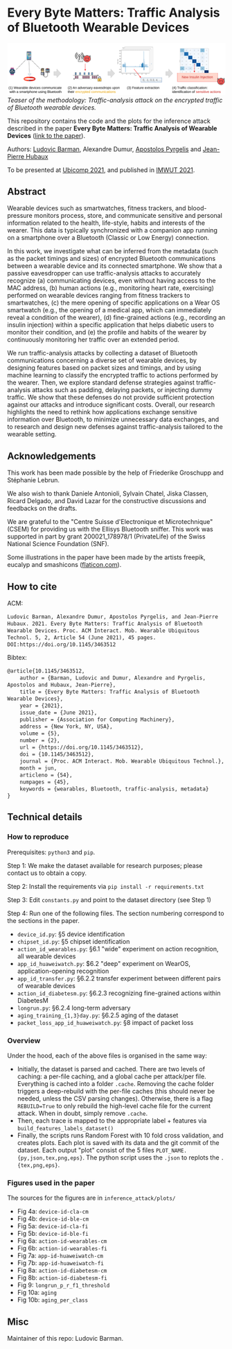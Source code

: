 # Every Byte Matters: Traffic Analysis of Bluetooth Wearable Devices

![Methodology Teaser](highlight.png)
_Teaser of the methodology: Traffic-analysis attack on the encrypted traffic of Bluetooth wearable devices._

This repository contains the code and the plots for the inference attack described in the paper **Every Byte Matters: Traffic Analysis of Wearable Devices** ([link to the paper](every_byte_matters_traffic_analysis_wearable_devices.pdf)).


Authors: [Ludovic Barman](https://people.epfl.ch/ludovic.barman), Alexandre Dumur, [Apostolos Pyrgelis](https://people.epfl.ch/apostolos.pyrgelis) and [Jean-Pierre Hubaux](https://people.epfl.ch/jean-pierre.hubaux)


To be presented at [Ubicomp 2021](https://www.ubicomp.org/ubicomp2021/), and published in [IMWUT 2021](https://dl.acm.org/doi/10.1145/3463512).

## Abstract

Wearable devices such as smartwatches, fitness trackers, and blood-pressure monitors process, store, and communicate sensitive and personal information related to the health, life-style, habits and interests of the wearer. This data is typically synchronized with a companion app running on a smartphone over a Bluetooth (Classic or Low Energy) connection. 

In this work, we investigate what can be inferred from the metadata (such as the packet timings and sizes) of encrypted Bluetooth communications between a wearable device and its connected smartphone. We show that a passive eavesdropper can use traffic-analysis attacks to accurately recognize (a) communicating devices, even without having access to the MAC address, (b) human actions (e.g., monitoring heart rate, exercising) performed on wearable devices ranging from fitness trackers to smartwatches, (c) the mere opening of specific applications on a Wear OS smartwatch (e.g., the opening of a medical app, which can immediately reveal a condition of the wearer), (d) fine-grained actions (e.g., recording an insulin injection) within a specific application that helps diabetic users to monitor their condition, and (e) the profile and habits of the wearer by continuously monitoring her traffic over an extended period.

We run traffic-analysis attacks by collecting a dataset of Bluetooth communications concerning a diverse set of wearable devices, by designing features based on packet sizes and timings, and by using machine learning to classify the encrypted traffic to actions performed by the wearer. Then, we explore standard defense strategies against traffic-analysis attacks such as padding, delaying packets, or injecting dummy traffic. We show that these defenses do not provide sufficient protection against our attacks and introduce significant costs. Overall, our research highlights the need to rethink how applications exchange sensitive information over Bluetooth, to minimize unnecessary data exchanges, and to research and design new defenses against traffic-analysis tailored to the wearable setting.

## Acknowledgements

This work has been made possible by the help of Friederike Groschupp and Stéphanie Lebrun.

We also wish to thank Daniele Antonioli, Sylvain Chatel, Jiska Classen, Ricard Delgado, and David Lazar for the constructive discussions and feedbacks on the drafts.

We are grateful to the "Centre Suisse d'Electronique et Microtechnique" (CSEM) for providing us with the Ellisys Bluetooth sniffer.
This work was supported in part by grant 200021\_178978/1 (PrivateLife) of the Swiss National Science Foundation (SNF).

Some illustrations in the paper have been made by the artists freepik, eucalyp and smashicons ([flaticon.com](https://flaticon.com)).

## How to cite

ACM:
```
Ludovic Barman, Alexandre Dumur, Apostolos Pyrgelis, and Jean-Pierre Hubaux. 2021. Every Byte Matters: Traffic Analysis of Bluetooth Wearable Devices. Proc. ACM Interact. Mob. Wearable Ubiquitous Technol. 5, 2, Article 54 (June 2021), 45 pages. DOI:https://doi.org/10.1145/3463512
```

Bibtex:
```
@article{10.1145/3463512,
	author = {Barman, Ludovic and Dumur, Alexandre and Pyrgelis, Apostolos and Hubaux, Jean-Pierre},
	title = {Every Byte Matters: Traffic Analysis of Bluetooth Wearable Devices},
	year = {2021},
	issue_date = {June 2021},
	publisher = {Association for Computing Machinery},
	address = {New York, NY, USA},
	volume = {5},
	number = {2},
	url = {https://doi.org/10.1145/3463512},
	doi = {10.1145/3463512},
	journal = {Proc. ACM Interact. Mob. Wearable Ubiquitous Technol.},
	month = jun,
	articleno = {54},
	numpages = {45},
	keywords = {wearables, Bluetooth, traffic-analysis, metadata}
}
```

## Technical details

### How to reproduce

Prerequisites: `python3` and `pip`.

Step 1: We make the dataset available for research purposes; please contact us to obtain a copy.

Step 2: Install the requirements via `pip install -r requirements.txt`

Step 3: Edit `constants.py` and point to the dataset directory (see Step 1)

Step 4: Run one of the following files. The section numbering correspond to the sections in the paper.

- `device_id.py`: §5 device identification
- `chipset_id.py`: §5 chipset identification
- `action_id_wearables.py`: §6.1 "wide" experiment on action recognition, all wearable devices
- `app_id_huaweiwatch.py`: $6.2 "deep" experiment on WearOS, application-opening recognition
- `app_id_transfer.py`: §6.2.2 transfer experiment between different pairs of wearable devices
- `action_id_diabetesm.py`: §6.2.3 recognizing fine-grained actions within DiabetesM
- `longrun.py`: §6.2.4 long-term adversary
- `aging_training_{1,3}day.py`: §6.2.5 aging of the dataset
- `packet_loss_app_id_huaweiwatch.py`: §8 impact of packet loss

### Overview

Under the hood, each of the above files is organised in the same way:

- Initially, the dataset is parsed and cached. There are two levels of caching: a per-file caching, and a global cache per attack/per file. Everything is cached into a folder `.cache`. Removing the cache folder triggers a deep-rebuild with the per-file caches (this should never be needed, unless the CSV parsing changes). Otherwise, there is a flag `REBUILD=True` to only rebuild the high-level cache file for the current attack. When in doubt, simply remove `.cache`.
- Then, each trace is mapped to the appropriate label + features via `build_features_labels_dataset()` 
- Finally, the scripts runs Random Forest with 10 fold cross validation, and creates plots. Each plot is saved with its data and the git commit of the dataset. Each output "plot" consist of the 5 files `PLOT_NAME.{py,json,tex,png,eps}`. The python script uses the `.json` to replots the `.{tex,png,eps}`.

### Figures used in the paper

The sources for the figures are in `inference_attack/plots/`

- Fig 4a: `device-id-cla-cm`
- Fig 4b: `device-id-ble-cm`
- Fig 5a: `device-id-cla-fi`
- Fig 5b: `device-id-ble-fi`
- Fig 6a: `action-id-wearables-cm`
- Fig 6b: `action-id-wearables-fi`
- Fig 7a: `app-id-huaweiwatch-cm`
- Fig 7b: `app-id-huaweiwatch-fi`
- Fig 8a: `action-id-diabetesm-cm`
- Fig 8b: `action-id-diabetesm-fi`
- Fig 9: `longrun_p_r_f1_threshold`
- Fig 10a: `aging`
- Fig 10b: `aging_per_class`

## Misc

Maintainer of this repo: Ludovic Barman.
